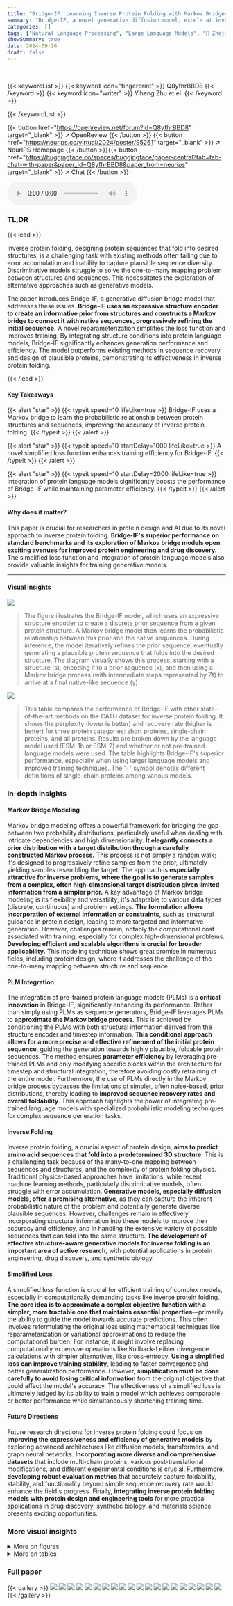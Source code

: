 ```yaml
---
title: "Bridge-IF: Learning Inverse Protein Folding with Markov Bridges"
summary: "Bridge-IF, a novel generative diffusion model, excels at inverse protein folding by learning probabilistic dependencies between protein structures and sequences, significantly outperforming existing m..."
categories: []
tags: ["Natural Language Processing", "Large Language Models", "🏢 Zhejiang University",]
showSummary: true
date: 2024-09-26
draft: false
---
```


<br>

{{< keywordList >}}
{{< keyword icon="fingerprint" >}} Q8yfhrBBD8 {{< /keyword >}}
{{< keyword icon="writer" >}} Yiheng Zhu et el. {{< /keyword >}}
 
{{< /keywordList >}}

{{< button href="https://openreview.net/forum?id=Q8yfhrBBD8" target="_blank" >}}
↗ OpenReview
{{< /button >}}
{{< button href="https://neurips.cc/virtual/2024/poster/95261" target="_blank" >}}
↗ NeurIPS Homepage
{{< /button >}}{{< button href="https://huggingface.co/spaces/huggingface/paper-central?tab=tab-chat-with-paper&paper_id=Q8yfhrBBD8&paper_from=neurips" target="_blank" >}}
↗ Chat
{{< /button >}}



<audio controls>
    <source src="https://ai-paper-reviewer.com/Q8yfhrBBD8/podcast.wav" type="audio/wav">
    Your browser does not support the audio element.
</audio>


### TL;DR


{{< lead >}}

Inverse protein folding, designing protein sequences that fold into desired structures, is a challenging task with existing methods often failing due to error accumulation and inability to capture plausible sequence diversity. Discriminative models struggle to solve the one-to-many mapping problem between structures and sequences.  This necessitates the exploration of alternative approaches such as generative models.



The paper introduces Bridge-IF, a generative diffusion bridge model that addresses these issues.  **Bridge-IF uses an expressive structure encoder to create an informative prior from structures and constructs a Markov bridge to connect it with native sequences, progressively refining the initial sequence.** A novel reparameterization simplifies the loss function and improves training. By integrating structure conditions into protein language models, Bridge-IF significantly enhances generation performance and efficiency. The model outperforms existing methods in sequence recovery and design of plausible proteins, demonstrating its effectiveness in inverse protein folding.

{{< /lead >}}


#### Key Takeaways

{{< alert "star" >}}
{{< typeit speed=10 lifeLike=true >}} Bridge-IF uses a Markov bridge to learn the probabilistic relationship between protein structures and sequences, improving the accuracy of inverse protein folding. {{< /typeit >}}
{{< /alert >}}

{{< alert "star" >}}
{{< typeit speed=10 startDelay=1000 lifeLike=true >}} A novel simplified loss function enhances training efficiency for Bridge-IF. {{< /typeit >}}
{{< /alert >}}

{{< alert "star" >}}
{{< typeit speed=10 startDelay=2000 lifeLike=true >}} Integration of protein language models significantly boosts the performance of Bridge-IF while maintaining parameter efficiency. {{< /typeit >}}
{{< /alert >}}

#### Why does it matter?
This paper is crucial for researchers in protein design and AI due to its novel approach to inverse protein folding.  **Bridge-IF's superior performance on standard benchmarks and its exploration of Markov bridge models open exciting avenues for improved protein engineering and drug discovery.** The simplified loss function and integration of protein language models also provide valuable insights for training generative models.

------
#### Visual Insights



![](https://ai-paper-reviewer.com/Q8yfhrBBD8/figures_1_1.jpg)

> The figure illustrates the Bridge-IF model, which uses an expressive structure encoder to create a discrete prior sequence from a given protein structure.  A Markov bridge model then learns the probabilistic relationship between this prior and the native sequences. During inference, the model iteratively refines the prior sequence, eventually generating a plausible protein sequence that folds into the desired structure. The diagram visually shows this process, starting with a structure (s), encoding it to a prior sequence (x), and then using a Markov bridge process (with intermediate steps represented by Zt) to arrive at a final native-like sequence (y).





![](https://ai-paper-reviewer.com/Q8yfhrBBD8/tables_6_1.jpg)

> This table compares the performance of Bridge-IF with other state-of-the-art methods on the CATH dataset for inverse protein folding.  It shows the perplexity (lower is better) and recovery rate (higher is better) for three protein categories: short proteins, single-chain proteins, and all proteins.  Results are broken down by the language model used (ESM-1b or ESM-2) and whether or not pre-trained language models were used.  The table highlights Bridge-IF's superior performance, especially when using larger language models and improved training techniques.  The '+' symbol denotes different definitions of single-chain proteins among various models.





### In-depth insights


#### Markov Bridge Modeling
Markov bridge modeling offers a powerful framework for bridging the gap between two probability distributions, particularly useful when dealing with intricate dependencies and high dimensionality.  **It elegantly connects a prior distribution with a target distribution through a carefully constructed Markov process.** This process is not simply a random walk; it's designed to progressively refine samples from the prior, ultimately yielding samples resembling the target. The approach is **especially attractive for inverse problems, where the goal is to generate samples from a complex, often high-dimensional target distribution given limited information from a simpler prior.** A key advantage of Markov bridge modeling is its flexibility and versatility; it's adaptable to various data types (discrete, continuous) and problem settings.  **The formulation allows incorporation of external information or constraints**, such as structural guidance in protein design, leading to more targeted and informative generation.  However, challenges remain, notably the computational cost associated with training, especially for complex high-dimensional problems. **Developing efficient and scalable algorithms is crucial for broader applicability.** This modeling technique shows great promise in numerous fields, including protein design, where it addresses the challenge of the one-to-many mapping between structure and sequence.

#### PLM Integration
The integration of pre-trained protein language models (PLMs) is a **critical innovation** in Bridge-IF, significantly enhancing its performance.  Rather than simply using PLMs as sequence generators, Bridge-IF leverages PLMs to **approximate the Markov bridge process**.  This is achieved by conditioning the PLMs with both structural information derived from the structure encoder and timestep information.  **This conditional approach allows for a more precise and effective refinement of the initial protein sequence**, guiding the generation towards highly plausible, foldable protein sequences.  The method ensures **parameter efficiency** by leveraging pre-trained PLMs and only modifying specific blocks within the architecture for timestep and structural integration, therefore avoiding costly retraining of the entire model.  Furthermore, the use of PLMs directly in the Markov bridge process bypasses the limitations of simpler, often noise-based, prior distributions, thereby leading to **improved sequence recovery rates and overall foldability**. This approach highlights the power of integrating pre-trained language models with specialized probabilistic modeling techniques for complex sequence generation tasks.

#### Inverse Folding
Inverse protein folding, a crucial aspect of protein design, **aims to predict amino acid sequences that fold into a predetermined 3D structure**.  This is a challenging task because of the many-to-one mapping between sequences and structures, and the complexity of protein folding physics.  Traditional physics-based approaches have limitations, while recent machine learning methods, particularly discriminative models, often struggle with error accumulation. **Generative models, especially diffusion models, offer a promising alternative**, as they can capture the inherent probabilistic nature of the problem and potentially generate diverse plausible sequences.  However, challenges remain in effectively incorporating structural information into these models to improve their accuracy and efficiency, and in handling the extensive variety of possible sequences that can fold into the same structure.  **The development of effective structure-aware generative models for inverse folding is an important area of active research**, with potential applications in protein engineering, drug discovery, and synthetic biology.

#### Simplified Loss
A simplified loss function is crucial for efficient training of complex models, especially in computationally demanding tasks like inverse protein folding.  **The core idea is to approximate a complex objective function with a simpler, more tractable one that maintains essential properties**—primarily the ability to guide the model towards accurate predictions.  This often involves reformulating the original loss using mathematical techniques like reparameterization or variational approximations to reduce the computational burden.  For instance, it might involve replacing computationally expensive operations like Kullback-Leibler divergence calculations with simpler alternatives, like cross-entropy.  **Using a simplified loss can improve training stability**, leading to faster convergence and better generalization performance.  However, **simplification must be done carefully to avoid losing critical information** from the original objective that could affect the model's accuracy. The effectiveness of a simplified loss is ultimately judged by its ability to train a model which achieves comparable or better performance while simultaneously shortening training time.

#### Future Directions
Future research directions for inverse protein folding could focus on **improving the expressiveness and efficiency of generative models** by exploring advanced architectures like diffusion models, transformers, and graph neural networks.  **Incorporating more diverse and comprehensive datasets** that include multi-chain proteins, various post-translational modifications, and different experimental conditions is crucial.  Furthermore, **developing robust evaluation metrics** that accurately capture foldability, stability, and functionality beyond simple sequence recovery rate would enhance the field's progress.  Finally, **integrating inverse protein folding models with protein design and engineering tools** for more practical applications in drug discovery, synthetic biology, and materials science presents exciting opportunities.


### More visual insights

<details>
<summary>More on figures
</summary>


![](https://ai-paper-reviewer.com/Q8yfhrBBD8/figures_5_1.jpg)

> The figure illustrates the architecture of Bridge-IF, a model for inverse protein folding. It shows how a structure encoder processes structural information, and how this information, along with timestep embeddings, is used to modulate a Transformer block. This block then generates a protein sequence by progressively refining an initial sequence. The figure highlights which parts of the model are trainable and which parts are frozen, emphasizing the use of pre-trained weights to ensure efficient training.


![](https://ai-paper-reviewer.com/Q8yfhrBBD8/figures_7_1.jpg)

> This figure shows the performance comparison of Bridge-IF and LM-Design models with varying scales of ESM-2 PLMs on the CATH 4.3 dataset.  The x-axis represents the total number of model parameters (in millions), while the y-axis shows the recovery rate (%).  The graph illustrates how the performance of both models improves with larger model sizes, demonstrating a scaling law in logarithmic scale. Bridge-IF consistently outperforms LM-Design across all model sizes.  The figure highlights the scaling behavior of the two models, indicating that increasing model size improves performance in inverse protein folding.


![](https://ai-paper-reviewer.com/Q8yfhrBBD8/figures_8_1.jpg)

> This figure presents a visual comparison of protein structures. It showcases three examples where the predicted protein structures generated by the Bridge-IF model are compared with their corresponding native structures.  Each example includes the protein ID (PDB ID), the recovery rate, and the TM-score (TM-score measures structural similarity). The predicted structures are shown in light blue, while the native structures are in beige. The visual comparison allows assessing the accuracy and quality of the protein structures generated by the Bridge-IF model.


</details>




<details>
<summary>More on tables
</summary>


![](https://ai-paper-reviewer.com/Q8yfhrBBD8/tables_7_1.jpg)
> This table compares the performance of different inverse folding methods in terms of TM-score and recovery rate.  The TM-score measures the similarity between the predicted and native protein structures, while the recovery rate reflects the accuracy of sequence recovery.  The methods are compared against a baseline of native sequences, and also against simpler approaches using uniform or natural frequencies of amino acids.  The table highlights that Bridge-IF achieves the best performance in terms of both TM-score and recovery rate.

![](https://ai-paper-reviewer.com/Q8yfhrBBD8/tables_8_1.jpg)
> This table presents the results of ablation studies conducted to evaluate the impact of key design choices in the Bridge-IF model.  The studies focus on three aspects: the use of pre-training, AdaLN-Bias (a modified adaptive layer normalization), and the simplified cross-entropy loss (SCE). By comparing the performance metrics (perplexity and recovery rate) across different combinations of these design choices, the table helps to understand their individual contributions and the overall effectiveness of the Bridge-IF model.

![](https://ai-paper-reviewer.com/Q8yfhrBBD8/tables_14_1.jpg)
> This table presents the performance of different models on a multi-chain protein complex dataset.  The median recovery rate is used as the evaluation metric.  The models compared include ProteinMPNN, ProteinMPNN with CMLM, LM-Design with different combinations of pre-trained models (ProtMPNN-CMLM and ESM-1b or ESM-2), and Bridge-IF with a pre-trained PiFold model and ESM-2. The results show that Bridge-IF achieves the best performance, demonstrating its effectiveness in designing multi-chain protein complexes.

</details>




### Full paper

{{< gallery >}}
<img src="https://ai-paper-reviewer.com/Q8yfhrBBD8/1.png" class="grid-w50 md:grid-w33 xl:grid-w25" />
<img src="https://ai-paper-reviewer.com/Q8yfhrBBD8/2.png" class="grid-w50 md:grid-w33 xl:grid-w25" />
<img src="https://ai-paper-reviewer.com/Q8yfhrBBD8/3.png" class="grid-w50 md:grid-w33 xl:grid-w25" />
<img src="https://ai-paper-reviewer.com/Q8yfhrBBD8/4.png" class="grid-w50 md:grid-w33 xl:grid-w25" />
<img src="https://ai-paper-reviewer.com/Q8yfhrBBD8/5.png" class="grid-w50 md:grid-w33 xl:grid-w25" />
<img src="https://ai-paper-reviewer.com/Q8yfhrBBD8/6.png" class="grid-w50 md:grid-w33 xl:grid-w25" />
<img src="https://ai-paper-reviewer.com/Q8yfhrBBD8/7.png" class="grid-w50 md:grid-w33 xl:grid-w25" />
<img src="https://ai-paper-reviewer.com/Q8yfhrBBD8/8.png" class="grid-w50 md:grid-w33 xl:grid-w25" />
<img src="https://ai-paper-reviewer.com/Q8yfhrBBD8/9.png" class="grid-w50 md:grid-w33 xl:grid-w25" />
<img src="https://ai-paper-reviewer.com/Q8yfhrBBD8/10.png" class="grid-w50 md:grid-w33 xl:grid-w25" />
<img src="https://ai-paper-reviewer.com/Q8yfhrBBD8/11.png" class="grid-w50 md:grid-w33 xl:grid-w25" />
<img src="https://ai-paper-reviewer.com/Q8yfhrBBD8/12.png" class="grid-w50 md:grid-w33 xl:grid-w25" />
<img src="https://ai-paper-reviewer.com/Q8yfhrBBD8/13.png" class="grid-w50 md:grid-w33 xl:grid-w25" />
<img src="https://ai-paper-reviewer.com/Q8yfhrBBD8/14.png" class="grid-w50 md:grid-w33 xl:grid-w25" />
<img src="https://ai-paper-reviewer.com/Q8yfhrBBD8/15.png" class="grid-w50 md:grid-w33 xl:grid-w25" />
<img src="https://ai-paper-reviewer.com/Q8yfhrBBD8/16.png" class="grid-w50 md:grid-w33 xl:grid-w25" />
<img src="https://ai-paper-reviewer.com/Q8yfhrBBD8/17.png" class="grid-w50 md:grid-w33 xl:grid-w25" />
<img src="https://ai-paper-reviewer.com/Q8yfhrBBD8/18.png" class="grid-w50 md:grid-w33 xl:grid-w25" />
<img src="https://ai-paper-reviewer.com/Q8yfhrBBD8/19.png" class="grid-w50 md:grid-w33 xl:grid-w25" />
<img src="https://ai-paper-reviewer.com/Q8yfhrBBD8/20.png" class="grid-w50 md:grid-w33 xl:grid-w25" />
{{< /gallery >}}